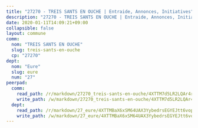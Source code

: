 ```yaml
---
title: "27270 - TREIS SANTS EN OUCHE | Entraide, Annonces, Initiatives"
description: "27270 - TREIS SANTS EN OUCHE | Entraide, Annonces, Initiatives"
date: 2020-01-11T14:09:21+09:00
collapsible: false
layout: commune
comm:
  nom: "TREIS SANTS EN OUCHE"
  slug: treis-sants-en-ouche
  cp: "27270"
dept:
  nom: "Eure"
  slug: eure
  num: "27"
peerpad:
  comm:
    read_path: /r/markdown/27270_treis-sants-en-ouche/4XTTM7d5LR2LQAr4rgvY5nRDHJr3cQGFu84Z8M41EtDBdTRLz
    write_path: /w/markdown/27270_treis-sants-en-ouche/4XTTM7d5LR2LQAr4rgvY5nRDHJr3cQGFu84Z8M41EtDBdTRLz-K3TgV3ynnLrFT4akrYCwMwpaJmgQapD2wR5A25YggrH78SqFaGyCoumz1qMYYnZJ1cHLpxLnj2nCUJShE6QwpsXm7qEYzKYrTEMpKnJDgWz8744Ssof8Q85DzSFtRmmhSMK91jft
  dept:
    read_path: /r/markdown/27_eure/4XTTMBaX6xSM64UAX3YybedrsEGYEJtt6vopdQsPEFtGijgwg
    write_path: /w/markdown/27_eure/4XTTMBaX6xSM64UAX3YybedrsEGYEJtt6vopdQsPEFtGijgwg-K3TgUmjy61Gu7ZFzjoVmiacXP2Rc4pq6sxVCYUX3mFQZWQw9yCKsEoAMagtuW4jJTYhK96DsWW4cPmZLagvQNZ34BscGcu4btrtJibt18c1mpqofaWe6Q3RartDiuMTjY7NrsH4r
---
```


